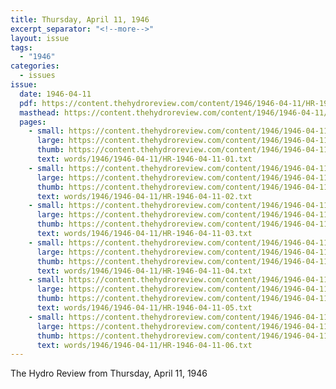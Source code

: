 ```yaml
---
title: Thursday, April 11, 1946
excerpt_separator: "<!--more-->"
layout: issue
tags:
  - "1946"
categories:
  - issues
issue:
  date: 1946-04-11
  pdf: https://content.thehydroreview.com/content/1946/1946-04-11/HR-1946-04-11.pdf
  masthead: https://content.thehydroreview.com/content/1946/1946-04-11/masthead/HR-1946-04-11.jpg
  pages:
    - small: https://content.thehydroreview.com/content/1946/1946-04-11/small/HR-1946-04-11-01.jpg
      large: https://content.thehydroreview.com/content/1946/1946-04-11/large/HR-1946-04-11-01.jpg
      thumb: https://content.thehydroreview.com/content/1946/1946-04-11/thumbnails/HR-1946-04-11-01.jpg
      text: words/1946/1946-04-11/HR-1946-04-11-01.txt
    - small: https://content.thehydroreview.com/content/1946/1946-04-11/small/HR-1946-04-11-02.jpg
      large: https://content.thehydroreview.com/content/1946/1946-04-11/large/HR-1946-04-11-02.jpg
      thumb: https://content.thehydroreview.com/content/1946/1946-04-11/thumbnails/HR-1946-04-11-02.jpg
      text: words/1946/1946-04-11/HR-1946-04-11-02.txt
    - small: https://content.thehydroreview.com/content/1946/1946-04-11/small/HR-1946-04-11-03.jpg
      large: https://content.thehydroreview.com/content/1946/1946-04-11/large/HR-1946-04-11-03.jpg
      thumb: https://content.thehydroreview.com/content/1946/1946-04-11/thumbnails/HR-1946-04-11-03.jpg
      text: words/1946/1946-04-11/HR-1946-04-11-03.txt
    - small: https://content.thehydroreview.com/content/1946/1946-04-11/small/HR-1946-04-11-04.jpg
      large: https://content.thehydroreview.com/content/1946/1946-04-11/large/HR-1946-04-11-04.jpg
      thumb: https://content.thehydroreview.com/content/1946/1946-04-11/thumbnails/HR-1946-04-11-04.jpg
      text: words/1946/1946-04-11/HR-1946-04-11-04.txt
    - small: https://content.thehydroreview.com/content/1946/1946-04-11/small/HR-1946-04-11-05.jpg
      large: https://content.thehydroreview.com/content/1946/1946-04-11/large/HR-1946-04-11-05.jpg
      thumb: https://content.thehydroreview.com/content/1946/1946-04-11/thumbnails/HR-1946-04-11-05.jpg
      text: words/1946/1946-04-11/HR-1946-04-11-05.txt
    - small: https://content.thehydroreview.com/content/1946/1946-04-11/small/HR-1946-04-11-06.jpg
      large: https://content.thehydroreview.com/content/1946/1946-04-11/large/HR-1946-04-11-06.jpg
      thumb: https://content.thehydroreview.com/content/1946/1946-04-11/thumbnails/HR-1946-04-11-06.jpg
      text: words/1946/1946-04-11/HR-1946-04-11-06.txt
---
```


The Hydro Review from Thursday, April 11, 1946

<!--more-->

